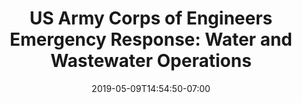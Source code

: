 ---
weight: 6
title: "US Army Corps of Engineers Emergency Response: Water and Wastewater Operations"
date: 2019-05-09T14:54:50-07:00
Description: ""
Tags: []
heldAt: "April 2017"
Categories: []
draft: false
---